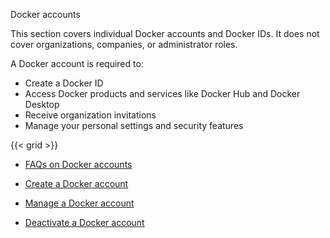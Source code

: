 Docker accounts


This section covers individual Docker accounts and Docker IDs. It does
not cover organizations, companies, or administrator roles.

A Docker account is required to:
- Create a Docker ID
- Access Docker products and services like Docker Hub and Docker Desktop
- Receive organization invitations
- Manage your personal settings and security features

{{< grid >}}



- [FAQs on Docker accounts](https://docs.docker.com/accounts/general-faqs/)

- [Create a Docker account](https://docs.docker.com/accounts/create-account/)

- [Manage a Docker account](https://docs.docker.com/accounts/manage-account/)

- [Deactivate a Docker account](https://docs.docker.com/accounts/deactivate-user-account/)

